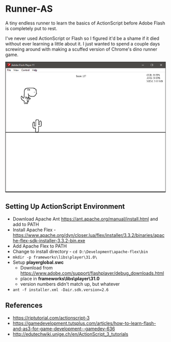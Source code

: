 # Runner-AS
A tiny endless runner to learn the basics of ActionScript before Adobe Flash is completely put to rest.


I've never used ActionScript or Flash so I figured it'd be a shame if it died without ever learning a little about it.
I just wanted to spend a couple days screwing around with making a scuffed version of Chrome's dino runner game.


![screenshot](docs/screenshot.png)


## Setting Up ActionScript Environment
* Download Apache Ant https://ant.apache.org/manual/install.html and add to PATH
* Install Apache Flex - https://www.apache.org/dyn/closer.lua/flex/installer/3.3.2/binaries/apache-flex-sdk-installer-3.3.2-bin.exe
* Add Apache Flex to PATH
* Change to install directory - ```cd D:\Development\apache-flex\bin```
* ```mkdir -p frameworks\libs\player\31.0\```
* Setup **playerglobal.swc**
  * Download from https://www.adobe.com/support/flashplayer/debug_downloads.html
  * place in **frameworks\libs\player\31.0**
  * version numbers didn't match up, but whatever
* ```ant -f installer.xml -Dair.sdk.version=2.6```


## References
* https://riptutorial.com/actionscript-3
* https://gamedevelopment.tutsplus.com/articles/how-to-learn-flash-and-as3-for-game-development--gamedev-636
* http://edutechwiki.unige.ch/en/ActionScript_3_tutorials
